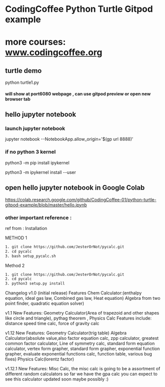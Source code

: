 # CodingCoffee Python Turtle Gitpod example
# more courses: www.codingcoffee.org

##  turtle demo 

python turtle1.py 
####  will show at port6080 webpage , can use gitpod preview or open new browser tab


##  hello jupyter notebook 

### launch jupyter notebook 

jupyter notebook --NotebookApp.allow_origin=\'$(gp url 8888)\'

### if no python 3 kernel 

python3 -m pip install ipykernel

python3 -m ipykernel install --user


##  open hello jupyter notebook in Google Colab 
https://colab.research.google.com/github/CodingCoffee-01/python-turtle-gitpod-example/blob/master/hello.ipynb



###  other important reference : 
ref from : 
Installation 

 METHOD 1 
``` bash
1. git clone https://github.com/JesterOrNot/pycalc.git
2. cd pycalc
3. bash setup_pycalc.sh
```
 Method 2 
``` bash
1. git clone https://github.com/JesterOrNot/pycalc.git
2. cd pycalc
3. python3 setup.py install
```
 Changelog  v1.0 (initial release) 
Features Chem Calculator:(enthalpy equation, ideal gas law, Combined gas law, Heat equation) Algebra from two point finder, quadratic equation solver)

 v1.1 
New Features: Geometry Calculator(Area of trapezoid and other shapes like circle and triangle), pythag theorem ,  Physics Calc Features include: distance speed time calc, force of gravity calc

 v1.12 
New Features: Geometry Calculator(trig table) Algebra Calculator(absolute value,also
factor equation calc, zpp calculator, greatest common factor calculator, Line of symmetry calc, standard form equation calculator, vertex form grapher, standard form grapher, exponential function grapher, evaluate exponential functions calc, function table, various bug fixes) Physics Calc(lorentz factor)

 v1.12.1 
New Features: Misc Calc, the misc calc is going to be a assortment of different random calculators so far we have the gpa calc you can expect to see this calculator updated soon maybe possibly :)





